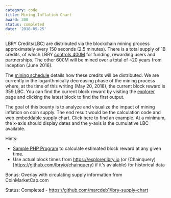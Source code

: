 ```yaml
---
category: code
title: Mining Inflation Chart
award: 300
status: completed
date: '2018-05-25'
---
```


LBRY Credits(LBC) are distributed via the blockchain mining process approximately every 150 seconds (2.5 minutes). There is a total supply of 1B credits, of which LBRY [controls 400M](https://lbry.io/faq/credit-policy) for funding, rewarding users and partnerships. The other 600M will be mined over a total of ~20 years from inception (June 2016). 

The [mining schedule](https://lbry.io/faq/block-rewards) details how these credits will be distributed. We are currently in the logarithmically decreasing phase of the mining process where, at the time of this writing (May 20, 2018), the current block reward is 359 LBC. You can find the current block reward by visiting the [explorer](https://explorer.lbry.io) page and clicking the latest block to find the first output. 

The goal of this bounty is to analyze and visualize the impact of mining inflation on coin supply. The end result would be the calculation code and web embeddable supply chart. Click [here](https://www.bitcoinmining.com/how-are-new-bitcoins-created/) to find an example. At a minimum, the x-axis should display dates and the y-axis is the cumulative LBC available.     

Hints:
- [Sample PHP Program](https://drive.google.com/open?id=19LXPIBhZnd-SEnQlrke2tb-ZwESrbK2D) to calculate estimated block reward at any given time.
- Use actual block times from https://explorer.lbry.io (or (Chainquery)[https://github.com/lbryio/chainquery) if it's avialable) for historical data

Bonus: Overlay with circulating supply information from CoinMarketCap.com 

Status: Completed - https://github.com/marcdeb1/lbry-supply-chart
